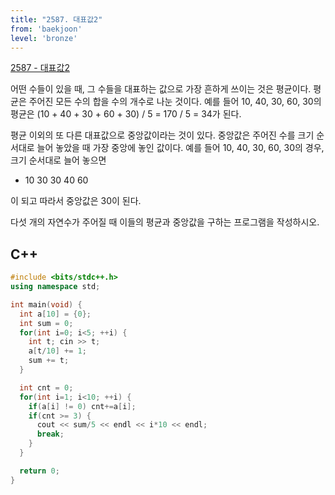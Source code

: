 ```yaml
---
title: "2587. 대표값2"
from: 'baekjoon'
level: 'bronze'
---
```


[2587 - 대표값2](https://www.acmicpc.net/problem/2587)

어떤 수들이 있을 때, 그 수들을 대표하는 값으로 가장 흔하게 쓰이는 것은 평균이다. 평균은 주어진 모든 수의 합을 수의 개수로 나눈 것이다. 예를 들어 10, 40, 30, 60, 30의 평균은 (10 + 40 + 30 + 60 + 30) / 5 = 170 / 5 = 34가 된다.

평균 이외의 또 다른 대표값으로 중앙값이라는 것이 있다. 중앙값은 주어진 수를 크기 순서대로 늘어 놓았을 때 가장 중앙에 놓인 값이다. 예를 들어 10, 40, 30, 60, 30의 경우, 크기 순서대로 늘어 놓으면

- 10 30 30 40 60

이 되고 따라서 중앙값은 30이 된다.

다섯 개의 자연수가 주어질 때 이들의 평균과 중앙값을 구하는 프로그램을 작성하시오.



## C++

```cpp
#include <bits/stdc++.h>
using namespace std;

int main(void) {
  int a[10] = {0};
  int sum = 0;
  for(int i=0; i<5; ++i) {
    int t; cin >> t;
    a[t/10] += 1;
    sum += t;
  }

  int cnt = 0;
  for(int i=1; i<10; ++i) { 
    if(a[i] != 0) cnt+=a[i];
    if(cnt >= 3) {
      cout << sum/5 << endl << i*10 << endl;
      break;
    }
  }

  return 0;
}
```